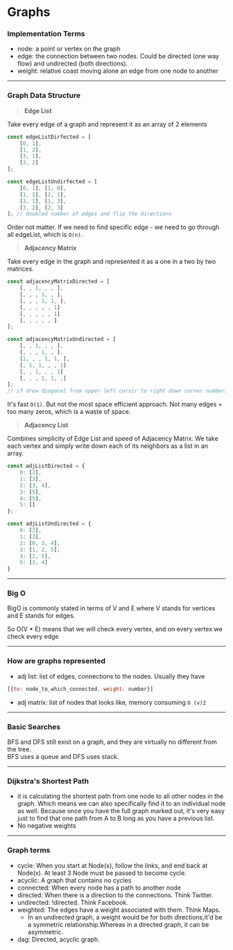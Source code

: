# Graphs

### Implementation Terms
- node: a point or vertex on the graph
- edge: the connection between two nodes. Could be directed (one way flow) and undirected (both directions).
- weight: relative coast moving alone an edge from one node to another
---

### Graph Data Structure
> **Edge List**<br>
> 
Take every edge of a graph and represent it as an array of 2 elements
```js
const edgeListDirfected = [
    [0, 1],
    [1, 2],
    [3, 1],
    [3, 2]
];

const edgeListUndirfected = [
    [0, 1], [1, 0],
    [1, 2], [2, 1],
    [3, 1], [1, 3],
    [3, 2], [2, 3]
]; // doubled number of edges and flip the directions 

```
Order not matter. If we need to find specific edge - we need to go through all edgeList, which is `O(n)`. </br>

>**Adjacency Matrix** <br>

Take every edge in the graph and represented it as a one in
a two by two matrices.
```js
const adjacencyMatrixDirected = [
    [, , 1, , , ],
    [, , , 1, , ],
    [, , , 1, 1, ],
    [, , , , , 1]
    [, , , , , 1]
    [, , , , , ]
];

const adjacencyMatrixUndirected = [
    [, , 1, , , ], 
    [, , , 1, , ], 
    [1, , , 1, 1, ], 
    [, 1, 1, , , 1]
    [, , 1, , , 1] 
    [, , , 1, 1, ,]
];
// if drew diogonal from upper left cornir to right down corner numbers must be mirrored
```
It's fast `O(1)`. But not the most space efficient approach. Not many edges = too many zeros, which is a waste of space. 
</br>

>**Adjacency List** <br>

Combines simplicity of Edge List and speed of Adjacency Matrix. We take each vertex and simply write down each of its neighbors as a list in an array.
```js
const adjListDirected = {
    0: [2],
    1: [3],
    2: [3, 4],
    3: [5],
    4: [5],
    5: []
};

const adjListUndirected = {
    0: [2],
    1: [3],
    2: [0, 3, 4],
    3: [1, 2, 5],
    4: [2, 5],
    5: [3, 4]
}
```

---

### Big O
BigO is commonly stated in terms of V and E where V stands for vertices and E stands for edges. <br/>

So O(V * E) means that we will check every vertex, and on every vertex we check every edge

---
### How are graphs represented
- adj list: list of edges, connections to the nodes. Usually they have 
```js
[{to: node_to_which_connected, weight: number}]
```
- adj matrix: list of nodes that looks like, memory consuming `O (v)2`

---
### Basic Searches
BFS and DFS still exist on a graph, and they are virtually no different from the tree. <br>
BFS uses a queue and DFS uses stack.


---
### Dijkstra's Shortest Path
 - it is calculating the shortest path from one node to all other nodes in the graph. Which means we can also 
 specifically find it to an individual node as well. Because once you have the full graph marked out, it's very easy just to find that one path from A to B long as you have a previous list.
 - No negative weights

---
### Graph terms
- cycle: When you start at Node(x), follow the links, and end back at Node(x). At least 3 Node must be passed to
  become cycle.
- acyclic: A graph that contains no cycles
-  connected: When every node has a path to another node
- directed: When there is a direction to the connections. Think Twitter.
- undirected: !directed. Think Facebook.
- weighted: The edges have a weight associated with them. Think Maps.
    - In an undirected graph, a weight would be for both directions,it'd be a symmetric relationship.Whereas in a
      directed graph, it can be asymmetric.
- dag: Directed, acyclic graph.
